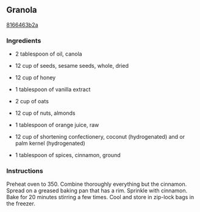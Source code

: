 ## Granola

[8166463b2a](http://www.food.com/recipe/granola-65555)

### Ingredients

 - 2 tablespoon of oil, canola

 - 12 cup of seeds, sesame seeds, whole, dried

 - 12 cup of honey

 - 1 tablespoon of vanilla extract

 - 2 cup of oats

 - 12 cup of nuts, almonds

 - 1 tablespoon of orange juice, raw

 - 12 cup of shortening confectionery, coconut (hydrogenated) and or palm kernel (hydrogenated)

 - 1 tablespoon of spices, cinnamon, ground

### Instructions

Preheat oven to 350. Combine thoroughly everything but the cinnamon. Spread on a greased baking pan that has a rim. Sprinkle with cinnamon. Bake for 20 minutes stirring a few times. Cool and store in zip-lock bags in the freezer.